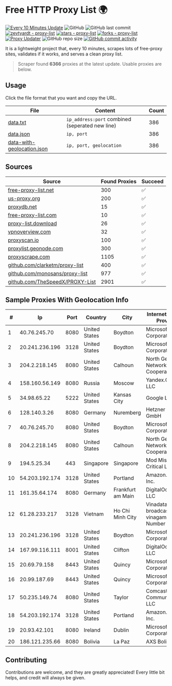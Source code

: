 
# Free HTTP Proxy List 🌍

[![Every 10 Minutes Update](https://github.com/mertguvencli/http-proxy-list/actions/workflows/main.yml/badge.svg?branch=main)](https://github.com/mertguvencli/http-proxy-list/actions/workflows/main.yml)
![GitHub](https://img.shields.io/github/license/mertguvencli/http-proxy-list)
![GitHub last commit](https://img.shields.io/github/last-commit/mertguvencli/http-proxy-list)
[![zevtyardt - proxy-list](https://img.shields.io/static/v1?label=zevtyardt&message=proxy-list&color=blue&logo=github)](https://github.com/zevtyardt/proxy-list "Go to GitHub repo")
[![stars - proxy-list](https://img.shields.io/github/stars/zevtyardt/proxy-list?style=social)](https://github.com/zevtyardt/proxy-list)
[![forks - proxy-list](https://img.shields.io/github/forks/zevtyardt/proxy-list?style=social)](https://github.com/zevtyardt/proxy-list)
[![Proxy Updater](https://github.com/zevtyardt/proxy-list/workflows/Proxy%20Updater/badge.svg)](https://github.com/zevtyardt/proxy-list/actions?query=workflow:"Proxy+Updater")
![GitHub repo size](https://img.shields.io/github/repo-size/zevtyardt/proxy-list)
[![GitHub commit activity](https://img.shields.io/github/commit-activity/m/zevtyardt/proxy-list?logo=commits)](https://github.com/zevtyardt/proxy-list/commits/main)

It is a lightweight project that, every 10 minutes, scrapes lots of free-proxy sites, validates if it works, and serves a clean proxy list.

> Scraper found **6366** proxies at the latest update. Usable proxies are below.

## Usage

Click the file format that you want and copy the URL.

|File|Content|Count|
|----|-------|-----|
|[data.txt](https://raw.githubusercontent.com/mertguvencli/http-proxy-list/main/proxy-list/data.txt)|`ip_address:port` combined (seperated new line)|386|
|[data.json](https://raw.githubusercontent.com/mertguvencli/http-proxy-list/main/proxy-list/data.json)|`ip, port`|386|
|[data-with-geolocation.json](https://raw.githubusercontent.com/mertguvencli/http-proxy-list/main/proxy-list/data-with-geolocation.json)|`ip, port, geolocation`|386|

## Sources

|Source|Found Proxies|Succeed|
|------|-------------|-------|
|[free-proxy-list.net](https://free-proxy-list.net)|300|✅|
|[us-proxy.org](https://www.us-proxy.org)|200|✅|
|[proxydb.net](http://proxydb.net)|15|✅|
|[free-proxy-list.com](https://free-proxy-list.com/?page=&port=&type%5B%5D=http&type%5B%5D=https&up_time=0&search=Search)|10|✅|
|[proxy-list.download](https://www.proxy-list.download/HTTP)|26|✅|
|[vpnoverview.com](https://vpnoverview.com/privacy/anonymous-browsing/free-proxy-servers)|32|✅|
|[proxyscan.io](https://www.proxyscan.io)|100|✅|
|[proxylist.geonode.com](https://proxylist.geonode.com/api/proxy-list?limit=300&page=1&sort_by=lastChecked&sort_type=desc&protocols=http,https)|300|✅|
|[proxyscrape.com](https://api.proxyscrape.com/v2/?request=displayproxies&protocol=http&timeout=10000&country=all&ssl=all&anonymity=all)|1105|✅|
|[github.com/clarketm/proxy-list](https://raw.githubusercontent.com/clarketm/proxy-list/master/proxy-list-raw.txt)|400|✅|
|[github.com/monosans/proxy-list](https://raw.githubusercontent.com/monosans/proxy-list/main/proxies/http.txt)|977|✅|
|[github.com/TheSpeedX/PROXY-List](https://raw.githubusercontent.com/TheSpeedX/PROXY-List/master/http.txt)|2901|✅|


## Sample Proxies With Geolocation Info

|#|Ip|Port|Country|City|Internet Service Provider|
|-|--|----|-------|----|-------------------------|
|1|40.76.245.70|8080|United States|Boydton|Microsoft Corporation|
|2|20.241.236.196|3128|United States|Boydton|Microsoft Corporation|
|3|204.2.218.145|8080|United States|Calhoun|North Georgia Network Cooperative, Inc.|
|4|158.160.56.149|8080|Russia|Moscow|Yandex.Cloud LLC|
|5|34.98.65.22|5222|United States|Kansas City|Google LLC|
|6|128.140.3.26|8080|Germany|Nuremberg|Hetzner Online GmbH|
|7|40.76.245.70|8080|United States|Boydton|Microsoft Corporation|
|8|204.2.218.145|8080|United States|Calhoun|North Georgia Network Cooperative, Inc.|
|9|194.5.25.34|443|Singapore|Singapore|Mod Mission Critical LLC|
|10|54.203.192.174|3128|United States|Portland|Amazon.com, Inc.|
|11|161.35.64.174|8080|Germany|Frankfurt am Main|DigitalOcean, LLC|
|12|61.28.233.217|3128|Vietnam|Ho Chi Minh City|Vinadata broadcast via vinagame AS Number|
|13|20.241.236.196|3128|United States|Boydton|Microsoft Corporation|
|14|167.99.116.111|8001|United States|Clifton|DigitalOcean, LLC|
|15|20.69.79.158|8443|United States|Quincy|Microsoft Corporation|
|16|20.99.187.69|8443|United States|Quincy|Microsoft Corporation|
|17|50.235.149.74|8080|United States|Taylor|Comcast Cable Communications, LLC|
|18|54.203.192.174|3128|United States|Portland|Amazon.com, Inc.|
|19|20.93.42.101|8080|Ireland|Dublin|Microsoft Corporation|
|20|186.121.235.66|8080|Bolivia|La Paz|AXS Bolivia S. A.|



## Contributing

Contributions are welcome, and they are greatly appreciated! Every
little bit helps, and credit will always be given.

